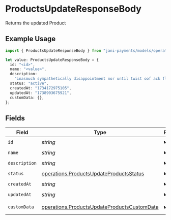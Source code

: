 # ProductsUpdateResponseBody

Returns the updated Product

## Example Usage

```typescript
import { ProductsUpdateResponseBody } from "jani-payments/models/operations";

let value: ProductsUpdateResponseBody = {
  id: "<id>",
  name: "<value>",
  description:
    "inasmuch sympathetically disappointment nor until twist oof ack flame turbulent",
  status: "active",
  createdAt: "1734172975105",
  updatedAt: "1738903675921",
  customData: {},
};
```

## Fields

| Field                                                                                                      | Type                                                                                                       | Required                                                                                                   | Description                                                                                                |
| ---------------------------------------------------------------------------------------------------------- | ---------------------------------------------------------------------------------------------------------- | ---------------------------------------------------------------------------------------------------------- | ---------------------------------------------------------------------------------------------------------- |
| `id`                                                                                                       | *string*                                                                                                   | :heavy_check_mark:                                                                                         | N/A                                                                                                        |
| `name`                                                                                                     | *string*                                                                                                   | :heavy_check_mark:                                                                                         | N/A                                                                                                        |
| `description`                                                                                              | *string*                                                                                                   | :heavy_check_mark:                                                                                         | N/A                                                                                                        |
| `status`                                                                                                   | [operations.ProductsUpdateProductsStatus](../../models/operations/productsupdateproductsstatus.md)         | :heavy_check_mark:                                                                                         | N/A                                                                                                        |
| `createdAt`                                                                                                | *string*                                                                                                   | :heavy_check_mark:                                                                                         | N/A                                                                                                        |
| `updatedAt`                                                                                                | *string*                                                                                                   | :heavy_check_mark:                                                                                         | N/A                                                                                                        |
| `customData`                                                                                               | [operations.ProductsUpdateProductsCustomData](../../models/operations/productsupdateproductscustomdata.md) | :heavy_check_mark:                                                                                         | Any valid JSON value                                                                                       |